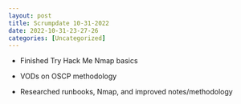 ```yaml
---
layout: post
title: Scrumpdate 10-31-2022 
date: 2022-10-31-23-27-26
categories: [Uncategorized]
---
```


- Finished Try Hack Me Nmap basics

- VODs on OSCP methodology

- Researched runbooks, Nmap, and improved notes/methodology